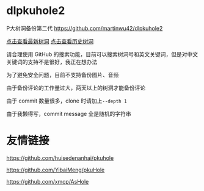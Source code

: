 # dlpkuhole2
P大树洞备份第二代 https://github.com/martinwu42/dlpkuhole2

[点击查看最新树洞](https://github.com/martinwu42/dlpkuhole2/blob/master/pkuhole.txt) [点击查看历史树洞](https://github.com/martinwu42/dlpkuhole2/tree/master/archive)

请合理使用 GitHub 的搜索功能，目前可以搜索树洞号和英文关键词，但是对中文关键词的支持不是很好，我正在想办法

为了避免安全问题，目前不支持备份图片、音频

由于备份评论的工作量过大，两天以上的树洞才能备份评论

由于 commit 数量很多，clone 时请加上`--depth 1`

由于我懒得写，commit message 全是随机的字符串

# 友情链接
https://github.com/huisedenanhai/pkuhole

https://github.com/YibaiMeng/pkuHole

https://github.com/xmcp/AsHole
